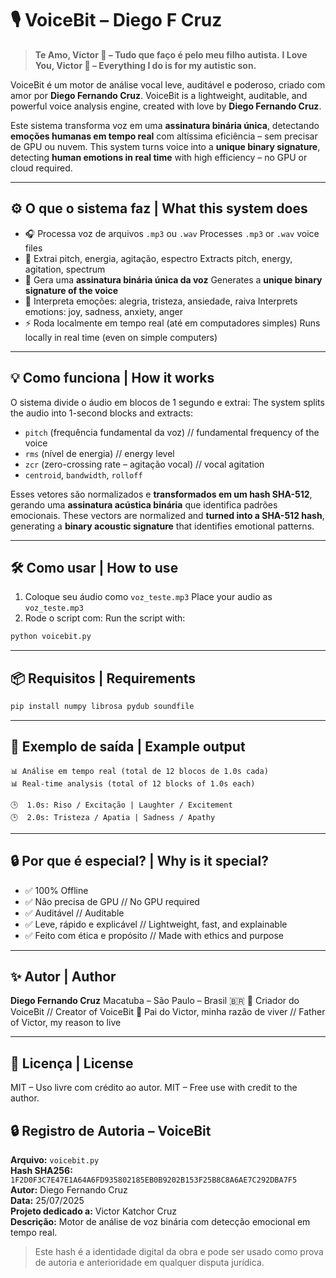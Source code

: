 # 🎙️ VoiceBit – Diego F Cruz

> **Te Amo, Victor 💙 – Tudo que faço é pelo meu filho autista.**
> **I Love You, Victor 💙 – Everything I do is for my autistic son.**

VoiceBit é um motor de análise vocal leve, auditável e poderoso, criado com amor por **Diego Fernando Cruz**.
VoiceBit is a lightweight, auditable, and powerful voice analysis engine, created with love by **Diego Fernando Cruz**.

Este sistema transforma voz em uma **assinatura binária única**, detectando **emoções humanas em tempo real** com altíssima eficiência – sem precisar de GPU ou nuvem.
This system turns voice into a **unique binary signature**, detecting **human emotions in real time** with high efficiency – no GPU or cloud required.

---

## ⚙️ O que o sistema faz | What this system does

- 🎧 Processa voz de arquivos `.mp3` ou `.wav`
  Processes `.mp3` or `.wav` voice files
- 🧠 Extrai pitch, energia, agitação, espectro
  Extracts pitch, energy, agitation, spectrum
- 🔐 Gera uma **assinatura binária única da voz**
  Generates a **unique binary signature of the voice**
- 🧠 Interpreta emoções: alegria, tristeza, ansiedade, raiva
  Interprets emotions: joy, sadness, anxiety, anger
- ⚡ Roda localmente em tempo real (até em computadores simples)
  Runs locally in real time (even on simple computers)

---

## 💡 Como funciona | How it works

O sistema divide o áudio em blocos de 1 segundo e extrai:
The system splits the audio into 1-second blocks and extracts:

- `pitch` (frequência fundamental da voz) // fundamental frequency of the voice
- `rms` (nível de energia) // energy level
- `zcr` (zero-crossing rate – agitação vocal) // vocal agitation
- `centroid`, `bandwidth`, `rolloff`

Esses vetores são normalizados e **transformados em um hash SHA-512**, gerando uma **assinatura acústica binária** que identifica padrões emocionais.
These vectors are normalized and **turned into a SHA-512 hash**, generating a **binary acoustic signature** that identifies emotional patterns.

---

## 🛠️ Como usar | How to use

1. Coloque seu áudio como `voz_teste.mp3`
   Place your audio as `voz_teste.mp3`
2. Rode o script com:
   Run the script with:

```bash
python voicebit.py
```

---

## 📦 Requisitos | Requirements

```bash
pip install numpy librosa pydub soundfile
```

---

## 📌 Exemplo de saída | Example output

```
📊 Análise em tempo real (total de 12 blocos de 1.0s cada)
📊 Real-time analysis (total of 12 blocks of 1.0s each)

🕒  1.0s: Riso / Excitação | Laughter / Excitement
🕒  2.0s: Tristeza / Apatia | Sadness / Apathy
```

---

## 🔒 Por que é especial? | Why is it special?

- ✅ 100% Offline
- ✅ Não precisa de GPU // No GPU required
- ✅ Auditável // Auditable
- ✅ Leve, rápido e explicável // Lightweight, fast, and explainable
- ✅ Feito com ética e propósito // Made with ethics and purpose

---

## ✨ Autor | Author

**Diego Fernando Cruz**
Macatuba – São Paulo – Brasil 🇧🇷
🧠 Criador do VoiceBit // Creator of VoiceBit
💙 Pai do Victor, minha razão de viver // Father of Victor, my reason to live

---

## 📜 Licença | License

MIT – Uso livre com crédito ao autor.
MIT – Free use with credit to the author.
## 🔒 Registro de Autoria – VoiceBit

**Arquivo:** `voicebit.py`  
**Hash SHA256:** `1F2D0F3C7E47E1A64A6FD935802185EB0B9202B153F25B8C8A6AE7C292DBA7F5`  
**Autor:** Diego Fernando Cruz  
**Data:** 25/07/2025  
**Projeto dedicado a:** Victor Katchor Cruz  
**Descrição:** Motor de análise de voz binária com detecção emocional em tempo real.

> Este hash é a identidade digital da obra e pode ser usado como prova de autoria e anterioridade em qualquer disputa jurídica.

